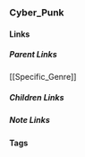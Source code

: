 ### Cyber_Punk
#### Links
##### Parent Links
[[Specific_Genre]]
##### Children Links

##### Note Links
#### Tags
